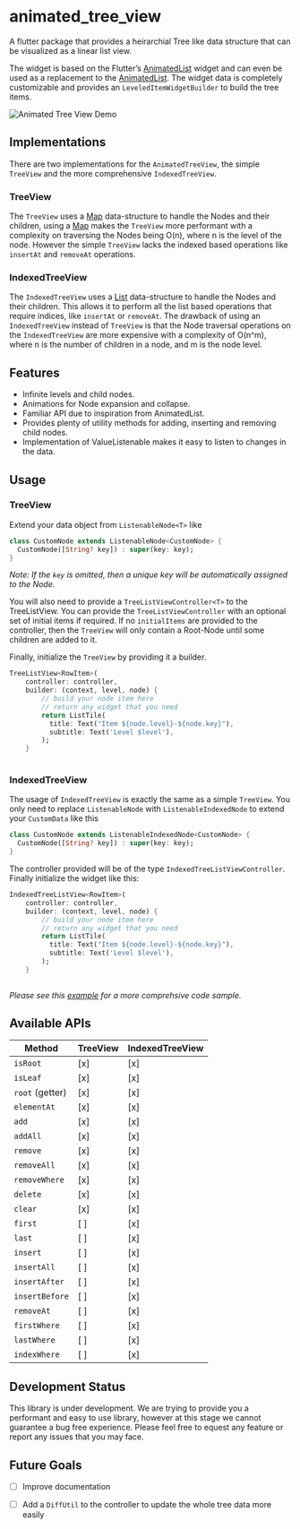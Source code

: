 # animated_tree_view

A flutter package that provides a heirarchial Tree like data structure that can be visualized as a linear list view.

The widget is based on the Flutter’s [AnimatedList](https://api.flutter.dev/flutter/widgets/AnimatedList-class.html) widget and can even be used as a replacement to the [AnimatedList](https://api.flutter.dev/flutter/widgets/AnimatedList-class.html). The widget data is completely customizable and provides an `LeveledItemWidgetBuilder`  to build the tree items.

![Animated Tree View Demo](https://media.giphy.com/media/LfGExvX5OG9Eg3CyRa/giphy.gif)

## Implementations
There are two implementations for the `AnimatedTreeView`, the simple `TreeView` and the more comprehensive `IndexedTreeView`. 

### TreeView
The `TreeView` uses a [Map](https://api.dart.dev/stable/2.13.3/dart-core/Map-class.html) data-structure to handle the Nodes and their children, using a [Map](https://api.dart.dev/stable/2.13.3/dart-core/Map-class.html) makes the `TreeView` more performant with a complexity on traversing the Nodes being O(n), where n is the level of the node. However the simple `TreeView` lacks the indexed based operations like `insertAt` and `removeAt` operations.

### IndexedTreeView
The `IndexedTreeView` uses a [List](https://api.dart.dev/stable/2.10.5/dart-core/List-class.html) data-structure to handle the Nodes and their children. This allows it to perform all the list based operations that require indices, like `insertAt` or `removeAt`. The drawback of using an `IndexedTreeView` instead of `TreeView` is that the Node traversal operations on the `IndexedTreeView` are more expensive with a complexity of O(n^m), where n is the number of children in a node, and m is the node level.

## Features
* Infinite levels and child nodes.
* Animations for Node expansion and collapse.
* Familiar API due to inspiration from AnimatedList.
* Provides plenty of utility methods for adding, inserting and removing child nodes.
* Implementation of ValueListenable makes it easy to listen to changes in the data.

## Usage
### TreeView
Extend your data object from `ListenableNode<T>` like
```dart
class CustomNode extends ListenableNode<CustomNode> {
  CustomNode([String? key]) : super(key: key);
}
```
*Note: If the `key` is omitted, then a unique key will be automatically assigned to the Node.*

You will also need to provide a `TreeListViewController<T>` to the TreeListView. You can provide the `TreeListViewController` with an optional set of initial items if required. If no `initialItems` are provided to the controller, then the `TreeView` will only contain a Root-Node until some children are added to it.

Finally, initialize the `TreeView` by providing it a builder.

```dart
TreeListView<RowItem>(
    controller: controller,
    builder: (context, level, node) {
        // build your node item here
        // return any widget that you need
        return ListTile(
          title: Text("Item ${node.level}-${node.key}"),
          subtitle: Text('Level $level'),
        );
    }
                
```

### IndexedTreeView
The usage of `IndexedTreeView` is exactly the same as a simple `TreeView`. You only need to replace `ListenableNode` with `ListenableIndexedNode` to extend your `CustomData` like this

```dart
class CustomNode extends ListenableIndexedNode<CustomNode> {
  CustomNode([String? key]) : super(key: key);
}
```
The controller provided will be of the type `IndexedTreeListViewController`.
Finally initialize the widget like this:

```dart
IndexedTreeListView<RowItem>(
    controller: controller,
    builder: (context, level, node) {
        // build your node item here
        // return any widget that you need
        return ListTile(
          title: Text("Item ${node.level}-${node.key}"),
          subtitle: Text('Level $level'),
        );
    }
                
```

*Please see this [example](https://github.com/embraceitmobile/animated_tree_view/blob/main/example/lib/main.dart) for a more comprehsive code sample.*


## Available APIs
Method          | TreeView | IndexedTreeView
--------------- | -------- | ---------------
`isRoot`        | [x]      | [x]
`isLeaf`        | [x]      | [x]
`root` (getter) | [x]      | [x]
`elementAt`     | [x]      | [x]
`add`           | [x]      | [x]
`addAll`        | [x]      | [x]
`remove`        | [x]      | [x]
`removeAll`     | [x]      | [x]
`removeWhere`   | [x]      | [x]
`delete`        | [x]      | [x]
`clear`         | [x]      | [x]
`first`         | [ ]      | [x]
`last`          | [ ]      | [x]
`insert`        | [ ]      | [x]
`insertAll`     | [ ]      | [x]
`insertAfter`   | [ ]      | [x]
`insertBefore`  | [ ]      | [x]
`removeAt`      | [ ]      | [x]
`firstWhere`    | [ ]      | [x]
`lastWhere`     | [ ]      | [x]
`indexWhere`    | [ ]      | [x]


## Development Status
This library is under development. We are trying to provide you a performant and easy to use library, however at this stage we cannot guarantee a bug free experience. Please feel free to equest any feature or report any issues that you may face.

## Future Goals
* [ ] Improve documentation
* [ ] Add a `DiffUtil` to the controller to update the whole tree data more easily











